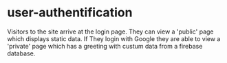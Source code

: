 # user-authentification

Visitors to the site arrive at the login page.
They can view a 'public' page which displays static data.
If They login with Google they are able to view a 'private' page which has a greeting with custum data from a firebase database.

